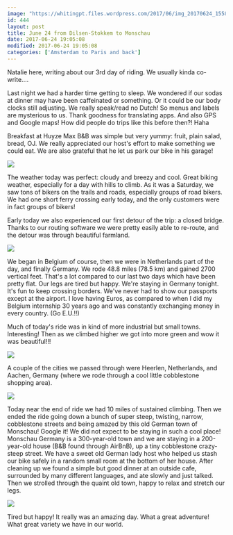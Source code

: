 ```yaml
---
image: "https://whitingpt.files.wordpress.com/2017/06/img_20170624_155842466_hdr.jpg"
id: 444
layout: post
title: June 24 from Dilsen-Stokkem to Monschau
date: 2017-06-24 19:05:08
modified: 2017-06-24 19:05:08
categories: ['Amsterdam to Paris and back']
---
```



Natalie here, writing about our 3rd day of riding. We usually kinda co-write....

Last night we had a harder time getting to sleep. We wondered if our sodas at dinner may have been caffeinated or something. Or it could be our body clocks still adjusting. We really speak/read no Dutch! So menus and labels are mysterious to us. Thank goodness for translating apps. And also GPS and Google maps! How did people do trips like this before then?! Haha

Breakfast at Huyze Max B&B was simple but very yummy: fruit, plain salad, bread, OJ. We really appreciated our host's effort to make something we could eat. We are also grateful that he let us park our bike in his garage!

![](https://whitingpt.files.wordpress.com/2017/06/img_20170624_091731108.jpg)

The weather today was perfect: cloudy and breezy and cool. Great biking weather, especially for a day with hills to climb.
As it was a Saturday, we saw tons of bikers on the trails and roads, especially groups of road bikers. We had one short ferry crossing early today, and the only customers were in fact groups of bikers! 

Early today we also experienced our first detour of the trip: a closed bridge. Thanks to our routing software we were pretty easily able to re-route, and the detour was through beautiful farmland.

![](https://whitingpt.files.wordpress.com/2017/06/img_20170624_095434367.jpg)

We began in Belgium of course, then we were in Netherlands part of the day, and finally Germany. We rode 48.8 miles (78.5 km) and gained 2700 vertical feet. That's a lot compared to our last two days which have been pretty flat. Our legs are tired but happy. We're staying in Germany tonight. It's fun to keep crossing borders. We've never had to show our passports except at the airport. I love having Euros, as compared to when I did my Belgium internship 30 years ago and was constantly exchanging money in every country. (Go E.U.!!)

Much of today's ride was in kind of more industrial but small towns. Interesting! Then as we climbed higher we got into more green and wow it was beautiful!!!

![](https://whitingpt.files.wordpress.com/2017/06/img_20170624_154200697_hdr.jpg)

A couple of the cities we passed through were Heerlen, Netherlands, and Aachen, Germany (where we rode through a cool little cobblestone shopping area).

![](https://whitingpt.files.wordpress.com/2017/06/img_20170624_201426_343.jpg)

Today near the end of ride we had 10 miles of sustained climbing. Then we ended the ride going down a bunch of super steep, twisting, narrow, cobblestone streets and being amazed by this old German town of Monschau! Google it! We did not expect to be staying in such a cool place! Monschau Germany is a 300-year-old town and we are staying in a 200-year-old house (B&B found through AirBnB), up a tiny cobblestone crazy-steep street. We have a sweet old German lady host who helped us stash our bike safely in a random small room at the bottom of her house. After cleaning up we found a simple but good dinner at an outside cafe, surrounded by many different languages, and ate slowly and just talked. Then we strolled through the quaint old town, happy to relax and stretch our legs. 

![](https://whitingpt.files.wordpress.com/2017/06/img_20170624_160159578_hdr.jpg)

Tired but happy! It really was an amazing day. What a great adventure! What great variety we have in our world. 

